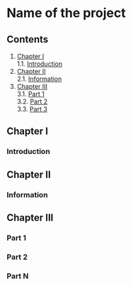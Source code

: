 # Name of the project


## Contents

1. [Chapter I](#chapter-i) \
    1.1. [Introduction](#introduction)
2. [Chapter II](#chapter-ii) \
    2.1. [Information](#information)
3. [Chapter III](#chapter-iii) \
    3.1. [Part 1](#part-1) \
    3.2. [Part 2](#part-2) \
    3.3. [Part 3](#part-n) 


## Chapter I

### Introduction


## Chapter II

### Information


## Chapter III

### Part 1

### Part 2

### Part N

